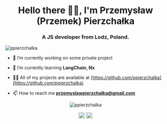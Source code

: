 <link rel="stylesheet" href="https://cdn.jsdelivr.net/gh/devicons/devicon@v2.10.1/devicon.min.css">
<h1 align="center">Hello there 🧔🏽, I'm Przemysław (Przemek) Pierzchałka</h1>
<h3 align="center">A JS developer from Lodz, Poland.</h3>

<p align="left"> <img src="https://komarev.com/ghpvc/?username=ppierzchalka" alt="ppierzchalka" /> </p>

- 🔭 I’m currently working on some private project

- 🌱 I’m currently learning **LangChain, Nx**

- 👨‍💻 All of my projects are available at [https://github.com/ppierzchalka](https://github.com/ppierzchalka)

- 📫 How to reach me **przemyslawpierzchalka@gmail.com**

<p align="center">
<img src="https://github-readme-stats.vercel.app/api?username=ppierzchalka&show_icons=true&theme=synthwave" alt="ppierzchalka" />
</p>

<p align="center">
<a href="https://linkedin.com/in/przemyslaw-pierzchalka" target="blank"><img align="center" src="https://cdn.jsdelivr.net/npm/simple-icons@3.0.1/icons/linkedin.svg" alt="przemyslaw-pierzchalka" height="20" width="20" /></a>
<a href="https://codesandbox.com/ppierzchalka" target="blank"><img align="center" src="https://cdn.jsdelivr.net/npm/simple-icons@3.0.1/icons/codesandbox.svg" alt="ppierzchalka" height="20" width="20" /></a>
</p>
